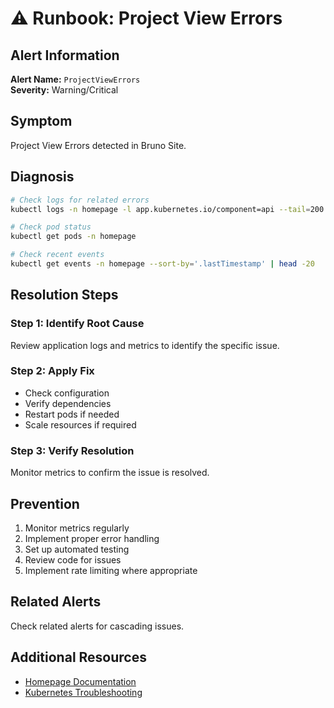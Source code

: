 # ⚠️ Runbook: Project View Errors

## Alert Information
**Alert Name:** `ProjectViewErrors`  
**Severity:** Warning/Critical  

## Symptom
Project View Errors detected in Bruno Site.

## Diagnosis
```bash
# Check logs for related errors
kubectl logs -n homepage -l app.kubernetes.io/component=api --tail=200 | grep -i "project"

# Check pod status
kubectl get pods -n homepage

# Check recent events
kubectl get events -n homepage --sort-by='.lastTimestamp' | head -20
```

## Resolution Steps

### Step 1: Identify Root Cause
Review application logs and metrics to identify the specific issue.

### Step 2: Apply Fix
- Check configuration
- Verify dependencies
- Restart pods if needed
- Scale resources if required

### Step 3: Verify Resolution
Monitor metrics to confirm the issue is resolved.

## Prevention
1. Monitor metrics regularly
2. Implement proper error handling
3. Set up automated testing
4. Review code for issues
5. Implement rate limiting where appropriate

## Related Alerts
Check related alerts for cascading issues.

## Additional Resources
- [Homepage Documentation](../../../flux/clusters/homelab/infrastructure/homepage/README.md)
- [Kubernetes Troubleshooting](https://kubernetes.io/docs/tasks/debug/)
